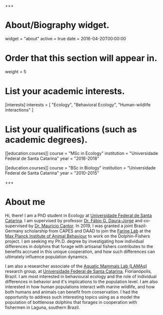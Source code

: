 +++
# About/Biography widget.
widget = "about"
active = true
date = 2016-04-20T00:00:00

# Order that this section will appear in.
weight = 5

# List your academic interests.
[interests]
  interests = [
    "Ecology",
    "Behavioral Ecology",
    "Human-wildlife interactions"
  ]

# List your qualifications (such as academic degrees).

[[education.courses]]
  course = "MSc in Ecology"
  institution = "Universidade Federal de Santa Catarina"
  year = "2016-2018"

[[education.courses]]
  course = "BSc in Biology"
  institution = "Universidade Federal de Santa Catarina"
  year = "2010-2015"
 
+++

# About me

Hi, there! I am a PhD student in Ecology at [Universidade Federal de Santa Catarina](https://ufsc.br/). I am supervised by professor [Dr. Fábio G. Daura-Jorge](http://lattes.cnpq.br/7945592097983692) and co-supervised by [Dr. Mauricio Cantor](https://cantor.weebly.com/). In 2019, I was granted a joint Brazil-Germany scholarship from CAPES and DAAD to join the [Farine Lab](https://sites.google.com/site/drfarine/home) at the [Max Planck Institute of Animal Behaviour](https://www.ab.mpg.de/) to work on the Dolphin-Fishers project. I am seeking my Ph.D. degree by investigating how individual differences in dolphins that forage with artisanal fishers contributes to the benefits accrued in this unique cooperation, and how such differences can ultimately influence population dynamics.

I am also a researcher associate of the [Aquatic Mammals Lab (LAMAq)](http://lamaq.ufsc.br) research group, at [Universidade Federal de Santa Catarina](https://ufsc.br/), Florianópolis, Brazil. I am most interested in behavioural ecology and the role of individual differences in behavior and it's implications to the population level. I am also interested in how human populations interact with marine wildlife, and how both humans and animals can benefit from conservation. I had the opportunity to address such interesting topics using as a model the population of bottlenose dolphins that forages in cooperation with fishermen in Laguna, southern Brazil. 
